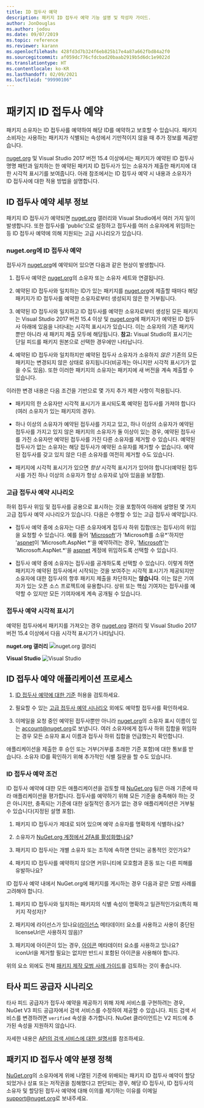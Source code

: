 ```yaml
---
title: ID 접두사 예약
description: 패키지 ID 접두사 예약 기능 설명 및 작성자 가이드.
author: JonDouglas
ms.author: jodou
ms.date: 09/07/2019
ms.topic: reference
ms.reviewer: karann
ms.openlocfilehash: 428fd3d7b324f6eb825b17e4a87a662fbd84a2f0
ms.sourcegitcommit: af059dc776cfdcbad20baab2919b5d6dc1e9022d
ms.translationtype: HT
ms.contentlocale: ko-KR
ms.lasthandoff: 02/09/2021
ms.locfileid: "99990106"
---
```

# <a name="package-id-prefix-reservation"></a>패키지 ID 접두사 예약

패키지 소유자는 ID 접두사를 예약하여 해당 ID를 예약하고 보호할 수 있습니다. 패키지 소비자는 사용하는 패키지가 식별되는 속성에서 기만적이지 않을 때 추가 정보를 제공받습니다. 

[nuget.org](https://www.nuget.org/) 및 Visual Studio 2017 버전 15.4 이상에서는 패키지가 예약된 ID 접두사 명명 패턴과 일치하는 한 예약된 패키지 ID 접두사가 있는 소유자가 제출한 패키지에 대한 시각적 표시기를 보여줍니다. 아래 참조에서는 ID 접두사 예약 시 내용과 소유자가 ID 접두사에 대한 적용 방법을 설명합니다.

## <a name="id-prefix-reservation-details"></a>ID 접두사 예약 세부 정보

패키지 ID 접두사가 예약되면 [nuget.org](https://www.nuget.org/) 갤러리와 Visual Studio에서 여러 가지 일이 발생합니다. 또한 접두사를 'public'으로 설정하고 접두사를 여러 소유자에게 위임하는 등 ID 접두사 예약에 의해 지원되는 고급 시나리오가 있습니다.

### <a name="id-prefix-reservation-on-nugetorg"></a>nuget.org에 ID 접두사 예약

접두사가 [nuget.org](https://www.nuget.org/)에 예약되어 있으면 다음과 같은 현상이 발생합니다.

1. 접두사 예약은 [nuget.org](https://www.nuget.org/)의 소유자 또는 소유자 세트와 연결됩니다.

1. 예약된 ID 접두사와 일치하는 ID가 있는 패키지를 [nuget.org](https://www.nuget.org/)에 제출할 때마다 해당 패키지가 ID 접두사를 예약한 소유자로부터 생성되지 않은 한 거부됩니다.

1. 예약된 ID 접두사와 일치하고 ID 접두사를 예약한 소유자로부터 생성된 모든 패키지는 Visual Studio 2017 버전 15.4 이상 및 [nuget.org](https://www.nuget.org/)에 패키지가 예약된 ID 접두사 아래에 있음을 나타내는 시각적 표시시가 있습니다. 이는 소유자의 기존 패키지뿐만 아니라 새 패키지 제출 모두에 해당됩니다. **참고:** Visual Studio의 표시기는 단일 피드를 패키지 원본으로 선택한 경우에만 나타납니다.

1. 예약된 ID 접두사와 일치하지만 예약된 접두사 소유자가 소유하지 *않은* 기존의 모든 패키지는 변경되지 않은 상태로 유지됩니다(비공개는 아니지만 시각적 표시기가 없을 수도 있음). 또한 이러한 패키지의 소유자는 패키지에 새 버전을 계속 제출할 수 있습니다.

이러한 변경 내용은 다음 조건을 기반으로 몇 가지 추가 제한 사항이 적용됩니다.

- 패키지의 한 소유자만 시각적 표시기가 표시되도록 예약된 접두사를 가져야 합니다(여러 소유자가 있는 패키지의 경우).

- 하나 이상의 소유자가 예약된 접두사를 가지고 있고, 하나 이상의 소유자가 예약된 접두사를 가지고 있지 않은 패키지의 소유자가 둘 이상이 있는 경우, 예약된 접두사를 가진 소유자만 예약된 접두사를 가진 다른 소유자를 제거할 수 있습니다. 예약된 접두사가 없는 소유자는 해당 접두사가 예약된 소유자를 제거할 수 없습니다. 예약된 접두사를 갖고 있지 않은 다른 소유자를 여전히 제거할 수도 있습니다.

- 패키지에 시각적 표시기가 있으면 *항상* 시각적 표시기가 있어야 합니다(예약된 접두사를 가진 하나 이상의 소유자가 항상 소유자로 남아 있음을 보장함).

### <a name="advanced-prefix-reservation-scenarios"></a>고급 접두사 예약 시나리오

하위 접두사 위임 및 접두사를 공용으로 표시하는 것을 포함하여 아래에 설명된 몇 가지 고급 접두사 예약 시나리오가 있습니다. 다음은 수행할 수 있는 고급 접두사 예약입니다. 

- 접두사 예약 중에 소유자는 다른 소유자에게 접두사 하위 집합(또는 접두사)의 위임을 요청할 수 있습니다. 예를 들어 '[Microsoft](https://www.nuget.org/profiles/microsoft)'가 'Microsoft를 소유\*'하지만 '[aspnet](https://www.nuget.org/profiles/aspnet)이 'Microsoft.AspNet \*'을 예약하려는 경우, '[Microsoft](https://www.nuget.org/profiles/microsoft)'는 'Microsoft.AspNet.\*'을 [aspnet](https://www.nuget.org/profiles/aspnet) 계정에 위임하도록 선택할 수 있습니다.

- 접두사 예약 중에 소유자는 접두사를 공개하도록 선택할 수 있습니다. 이렇게 하면 패키지가 예약된 접두사에서 시작되는 것을 보여주는 시각적 표시기가 제공되지만 소유자에 대한 접두사의 향후 패키지 제출을 차단하지는 **않습니다**. 이는 많은 기여자가 있는 오픈 소스 프로젝트에 유용합니다. 상위 또는 핵심 기여자는 접두사를 예약할 수 있지만 모든 기여자에게 계속 공개될 수 있습니다. 

### <a name="prefix-reservation-visual-indicator"></a>접두사 예약 시각적 표시기

예약된 접두사에서 패키지를 가져오는 경우 [nuget.org](https://www.nuget.org/) 갤러리 및 Visual Studio 2017 버전 15.4 이상에서 다음 시각적 표시기가 나타납니다.

**nuget.org 갤러리**
![nuget.org 갤러리](media/nuget-gallery-reserved-prefix.png)

**Visual Studio**
![Visual Studio](media/visual-studio-reserved-prefix.png)

## <a name="id-prefix-reservation-application-process"></a>ID 접두사 예약 애플리케이션 프로세스

1. [ID 접두사 예약에 대한 기준](#id-prefix-reservation-criteria) 허용을 검토하세요.

2. 필요할 수 있는 [고급 접두사 예약 시나리오](#advanced-prefix-reservation-scenarios) 외에도 예약할 접두사를 확인하세요.

3. 이메일을 요청 중인 예약된 접두사뿐만 아니라 [nuget.org](https://www.nuget.org/)의 소유자 표시 이름이 있는 [account@nuget.org](mailto:account@nuget.org)로 보냅니다. 여러 소유자에게 접두사 하위 집합을 위임하는 경우 모든 소유자 표시 이름과 접두사 하위 집합을 언급했는지 확인합니다.

애플리케이션을 제출한 후 승인 또는 거부(거부를 초래한 기준 포함)에 대한 통보를 받습니다. 소유자 ID를 확인하기 위해 추가적인 식별 질문을 할 수도 있습니다.

### <a name="id-prefix-reservation-criteria"></a>ID 접두사 예약 조건

ID 접두사 예약에 대한 모든 애플리케이션을 검토할 때 [NuGet.org](https://www.nuget.org) 팀은 아래 기준에 따라 애플리케이션을 평가합니다. 접두사를 예약하기 위해 모든 기준을 충족해야 하는 것은 아니지만, 충족되는 기준에 대한 실질적인 증거가 없는 경우 애플리케이션은 거부될 수 있습니다(지정된 설명 포함).

1. 패키지 ID 접두사가 제대로 되어 있으며 예약 소유자를 명확하게 식별하나요?

1. 소유자가 [NuGet.org 계정에서 2FA를 활성화했나요](individual-accounts.md#enable-two-factor-authentication-2fa)?

1. 패키지 ID 접두사는 개별 소유자 또는 조직에 속하면 안되는 공통적인 것인가요?

1. 패키지 ID 접두사를 예약하지 않으면 커뮤니티에 모호함과 혼동 또는 다른 피해를 유발하나요?

ID 접두사 예약 내에서 NuGet.org에 패키지를 게시하는 경우 다음과 같은 모범 사례를 고려해야 합니다.

1. 패키지 ID 접두사와 일치하는 패키지의 식별 속성이 명확하고 일관적인가요(특히 패키지 작성자)?

1. 패키지에 라이선스가 있나요([라이선스](../reference/nuspec.md#license) 메타데이터 요소를 사용하고 사용이 중단된 licenseUrl은 사용하지 않음)?

1. 패키지에 아이콘이 있는 경우, [아이콘](../reference/nuspec.md#icon) 메타데이터 요소를 사용하고 있나요? iconUrl을 제거할 필요는 없지만 반드시 포함된 아이콘을 사용해야 합니다.
 
위의 요소 외에도 전체 [패키지 제작 모범 사례 가이드](../create-packages/package-authoring-best-practices.md)를 검토하는 것이 좋습니다.

## <a name="third-party-feed-provider-scenarios"></a>타사 피드 공급자 시나리오

타사 피드 공급자가 접두사 예약을 제공하기 위해 자체 서비스를 구현하려는 경우, NuGet V3 피드 공급자에서 검색 서비스를 수정하여 제공할 수 있습니다. 피드 검색 서비스를 변경하려면 `verified` 속성을 추가합니다. NuGet 클라이언트는 V2 피드에 추가된 속성을 지원하지 않습니다.

자세한 내용은 [API의 검색 서비스에 대한 설명서](../api/search-query-service-resource.md)를 참조하세요.

## <a name="package-id-prefix-reservation-dispute-policy"></a>패키지 ID 접두사 예약 분쟁 정책
[NuGet.org](https://www.nuget.org)의 소유자에게 위에 나열된 기준에 위배되는 패키지 ID 접두사 예약이 할당되었거나 상표 또는 저작권을 침해했다고 판단되는 경우, 해당 ID 접두사, ID 접두사의 소유자 및 할당된 접두사 예약에 대해 이의를 제기하는 이유를 이메일 [support@nuget.org](mailto:support@nuget.org)로 보내주세요.

